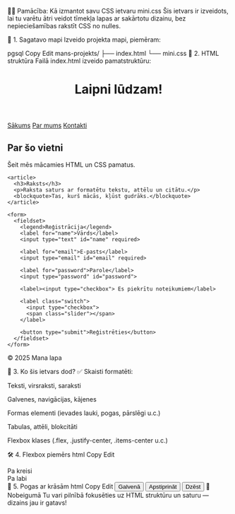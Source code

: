 🧑‍🏫 Pamācība: Kā izmantot savu CSS ietvaru mini.css
Šis ietvars ir izveidots, lai tu varētu ātri veidot tīmekļa lapas ar sakārtotu dizainu, bez nepieciešamības rakstīt CSS no nulles.

📁 1. Sagatavo mapi
Izveido projekta mapi, piemēram:

pgsql
Copy
Edit
mans-projekts/
├── index.html
└── mini.css
📝 2. HTML struktūra
Failā index.html izveido pamatstruktūru:

<!DOCTYPE html>
<html lang="lv">
<head>
  <meta charset="UTF-8">
  <meta name="viewport" content="width=device-width, initial-scale=1.0">
  <title>Mans projekts</title>
  <link rel="stylesheet" href="https://cdn.jsdelivr.net/gh/vitalymusic/mycss@main/my.css">
</head>
<body>

  <header>
    <h1>Laipni lūdzam!</h1>
  </header>

  <nav>
    <a href="#">Sākums</a>
    <a href="#">Par mums</a>
    <a href="#">Kontakti</a>
  </nav>

  <main>
    <section>
      <h2>Par šo vietni</h2>
      <p>Šeit mēs mācamies HTML un CSS pamatus.</p>
    </section>

    <article>
      <h3>Raksts</h3>
      <p>Raksta saturs ar formatētu tekstu, attēlu un citātu.</p>
      <blockquote>Tas, kurš mācās, kļūst gudrāks.</blockquote>
    </article>

    <form>
      <fieldset>
        <legend>Reģistrācija</legend>
        <label for="name">Vārds</label>
        <input type="text" id="name" required>

        <label for="email">E-pasts</label>
        <input type="email" id="email" required>

        <label for="password">Parole</label>
        <input type="password" id="password">

        <label><input type="checkbox"> Es piekrītu noteikumiem</label>

        <label class="switch">
          <input type="checkbox">
          <span class="slider"></span>
        </label>

        <button type="submit">Reģistrēties</button>
      </fieldset>
    </form>
  </main>

  <footer>
    <p>&copy; 2025 Mana lapa</p>
  </footer>

</body>
</html>
🧰 3. Ko šis ietvars dod?
✅ Skaisti formatēti:

Teksti, virsraksti, saraksti

Galvenes, navigācijas, kājenes

Formas elementi (ievades lauki, pogas, pārslēgi u.c.)

Tabulas, attēli, blokcitāti

Flexbox klases (.flex, .justify-center, .items-center u.c.)

🛠️ 4. Flexbox piemērs
html
Copy
Edit
<div class="flex justify-between items-center">
  <div>Pa kreisi</div>
  <div>Pa labi</div>
</div>
🎨 5. Pogas ar krāsām
html
Copy
Edit
<button class="btn-primary">Galvenā</button>
<button class="btn-success">Apstiprināt</button>
<button class="btn-danger">Dzēst</button>
🎯 Nobeigumā
Tu vari pilnībā fokusēties uz HTML struktūru un saturu — dizains jau ir gatavs!
